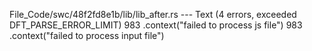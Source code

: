 File_Code/swc/48f2fd8e1b/lib/lib_after.rs --- Text (4 errors, exceeded DFT_PARSE_ERROR_LIMIT)
983         .context("failed to process js file")                                                                                                            983         .context("failed to process input file")


